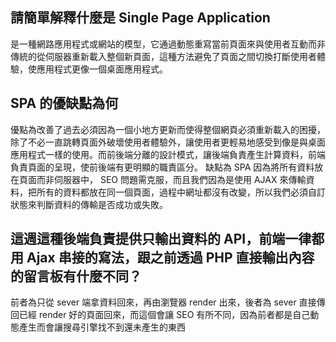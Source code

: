 ## 請簡單解釋什麼是 Single Page Application
是一種網路應用程式或網站的模型，它通過動態重寫當前頁面來與使用者互動而非傳統的從伺服器重新載入整個新頁面，這種方法避免了頁面之間切換打斷使用者體驗，使應用程式更像一個桌面應用程式。

## SPA 的優缺點為何
優點為改善了過去必須因為一個小地方更新而使得整個網頁必須重新載入的困擾，除了不必一直跳轉頁面外破壞使用者體驗外，讓使用者更輕易地感受到像是與桌面應用程式一樣的使用。而前後端分離的設計模式，讓後端負責產生計算資料，前端負責頁面的呈現，使前後端有更明顯的職責區分。
缺點為 SPA 因為將所有資料放在頁面而非伺服器中， SEO 問題需克服，而且我們因為是使用 AJAX 來傳輸資料，把所有的資料都放在同一個頁面，過程中網址都沒有改變，所以我們必須自訂狀態來判斷資料的傳輸是否成功或失敗。

## 這週這種後端負責提供只輸出資料的 API，前端一律都用 Ajax 串接的寫法，跟之前透過 PHP 直接輸出內容的留言板有什麼不同？
前者為只從 sever 端拿資料回來，再由瀏覽器 render 出來，後者為 sever 直接傳回已經 render 好的頁面回來，而這個會讓 SEO 有所不同，因為前者都是自己動態產生而會讓搜尋引擎找不到還未產生的東西